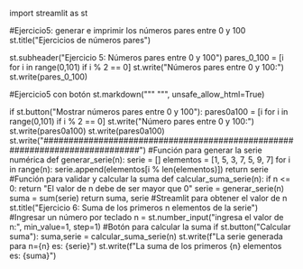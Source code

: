 import streamlit as st

#Ejercicio5: generar e imprimir los números pares entre 0 y 100
st.title("Ejercicios de números pares")

st.subheader("Ejercicio 5: Números pares entre 0 y 100")
pares_0_100 = [i for i in range(0,101) if i % 2 == 0]
st.write("Números pares entre 0 y 100:")
st.write(pares_0_100)


#Ejercicio5 con botón
st.markdown("""
    <style>
    div.stButton > button{
        background-color: #8B0000;
        color: white;
        font-size: 16px;
        padding; 10px;
        border-radius: 10px;
        border: none;
    }
    </style>
""", unsafe_allow_html=True)

if st.button("Mostrar números pares entre 0 y 100"):
    pares0a100 = [i for i in range(0,101) if i % 2 == 0]
    st.write("Número pares entre 0 y 100:")
    st.write(pares0a100)
    st.write(pares0a100)
st.write("############################################################################")
#Función para generar la serie numérica
def generar_serie(n):
    serie = []
    elementos = [1, 5, 3, 7, 5, 9, 7] 
    for i in range(n):
        serie.append(elementos[i % len(elementos)])
    return serie
#Función para validar y calcular la suma
def calcular_suma_serie(n):
    if n <= 0:
        return "El valor de n debe de ser mayor que 0"
    serie = generar_serie(n)
    suma = sum(serie)
    return suma, serie
#Streamlit para obtener el valor de n
st.title("Ejercicio 6: Suma de los primeros n elementos de la serie")
#Ingresar un número por teclado
n = st.number_input("ingresa el valor de n:", min_value=1, step=1)
#Botón para calcular la suma
if st.button("Calcular suma"):
    suma,serie = calcular_suma_serie(n)
    st.write(f"La serie generada para n={n} es: {serie}")
    st.write(f"La suma de los primeros {n} elementos es: {suma}")